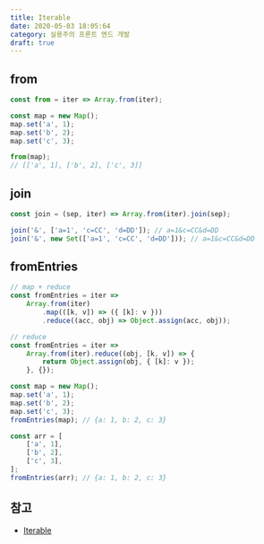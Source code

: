 ```yaml
---
title: Iterable
date: 2020-05-03 18:05:64
category: 실용주의 프론트 엔드 개발
draft: true
---
```


## from

```javascript
const from = iter => Array.from(iter);

const map = new Map();
map.set('a', 1);
map.set('b', 2);
map.set('c', 3);

from(map);
// [['a', 1], ['b', 2], ['c', 3]]
```

## join

```javascript
const join = (sep, iter) => Array.from(iter).join(sep);

join('&', ['a=1', 'c=CC', 'd=DD']); // a=1&c=CC&d=DD
join('&', new Set(['a=1', 'c=CC', 'd=DD'])); // a=1&c=CC&d=DD
```

## fromEntries

```javascript
// map + reduce
const fromEntries = iter =>
	Array.from(iter)
		.map(([k, v]) => ({ [k]: v }))
		.reduce((acc, obj) => Object.assign(acc, obj));

// reduce
const fromEntries = iter =>
	Array.from(iter).reduce((obj, [k, v]) => {
		return Object.assign(obj, { [k]: v });
	}, {});

const map = new Map();
map.set('a', 1);
map.set('b', 2);
map.set('c', 3);
fromEntries(map); // {a: 1, b: 2, c: 3}

const arr = [
	['a', 1],
	['b', 2],
	['c', 3],
];
fromEntries(arr); // {a: 1, b: 2, c: 3}
```

## 참고

- [Iterable](https://peter-cho.gitbook.io/book/10/one-piece/iterable)
